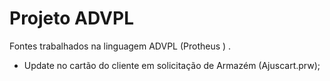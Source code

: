 # Projeto ADVPL

Fontes trabalhados na linguagem ADVPL (Protheus ) .

* Update no cartão do cliente em solicitação de Armazém (Ajuscart.prw);

  
